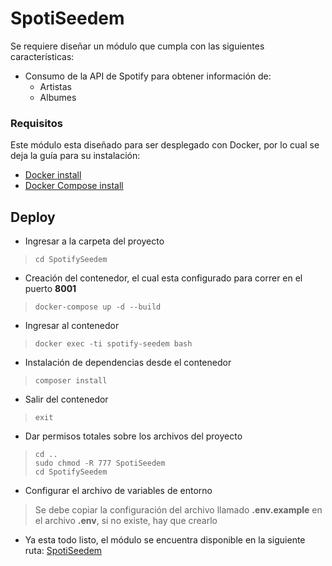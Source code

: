 # SpotiSeedem
Se requiere diseñar un módulo que cumpla con las siguientes características:
- Consumo de la API de Spotify para obtener información de:
  - Artistas
  - Albumes

### Requisitos
Este módulo esta diseñado para ser desplegado con Docker, 
por lo cual se deja la guía para su instalación:
- [Docker install](https://docs.docker.com/get-docker/)
- [Docker Compose install](https://docs.docker.com/compose/install/)

## Deploy
- Ingresar a la carpeta del proyecto
> `cd SpotifySeedem`

- Creación del contenedor, el cual esta configurado para 
correr en el puerto **8001**  
> `docker-compose up -d --build`  

- Ingresar al contenedor
> `docker exec -ti spotify-seedem bash`

- Instalación de dependencias desde el contenedor 
> `composer install`  

- Salir del contenedor
> `exit`

- Dar permisos totales sobre los archivos del proyecto
> `cd ..`  
> `sudo chmod -R 777 SpotiSeedem`  
> `cd SpotifySeedem`

- Configurar el archivo de variables de entorno
> Se debe copiar la configuración del archivo llamado **.env.example** 
en el archivo **.env**, si no existe, hay que crearlo  

- Ya esta todo listo, el módulo se encuentra disponible en 
 la siguiente ruta: [SpotiSeedem](http://localhost:8001)